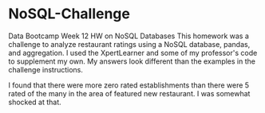 # NoSQL-Challenge
Data Bootcamp Week 12 HW on NoSQL Databases
This homework was a challenge to analyze restaurant ratings using a NoSQL database, pandas, and aggregation. I used the XpertLearner and some of my professor's code to supplement my own.  My answers look different than the examples in the challenge instructions. 

I found that there were more zero rated establishments than there were 5 rated of the many in the area of featured new restaurant. I was somewhat shocked at that.   